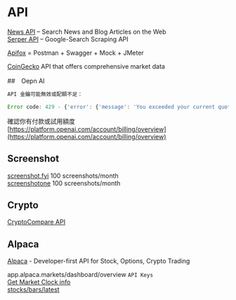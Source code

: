 # API

[News API](https://newsapi.org/) – Search News and Blog Articles on the Web  
[Serper API](https://serper.dev/) –  Google-Search Scraping API  

[Apifox](https://www.apifox.cn/)  = Postman + Swagger + Mock + JMeter  

[CoinGecko](https://docs.coingecko.com/reference/introduction) API  that offers comprehensive market data


##　Oepn AI


```js
API 金鑰可能無效或配額不足：

Error code: 429 - {'error': {'message': 'You exceeded your current quota, please check your plan and billing details. For more information on this error, read the docs: https://platform.openai.com/docs/guides/error-codes/api-errors.', 'type': 'insufficient_quota', 'param': None, 'code': 'insufficient_quota'}}
```

確認你有付款或試用額度 [https://platform.openai.com/account/billing/overview](https://platform.openai.com/account/billing/overview)

## Screenshot

[screenshot.fyi](https://www.screenshot.fyi/)  100 screenshots/month  
[screenshotone](https://screenshotone.com/) 100 screenshots/month  

## Crypto

[CryptoCompare API](https://www.cryptocompare.com/coins/guides/how-to-use-our-api/)

## Alpaca

[Alpaca](https://alpaca.markets/) - Developer-first API for Stock, Options, Crypto Trading  

app.alpaca.markets/dashboard/overview `API Keys`  
[Get Market Clock info](https://docs.alpaca.markets/reference/getclock-1)  
[stocks/bars/latest](https://docs.alpaca.markets/reference/stocklatestbars-1)  
